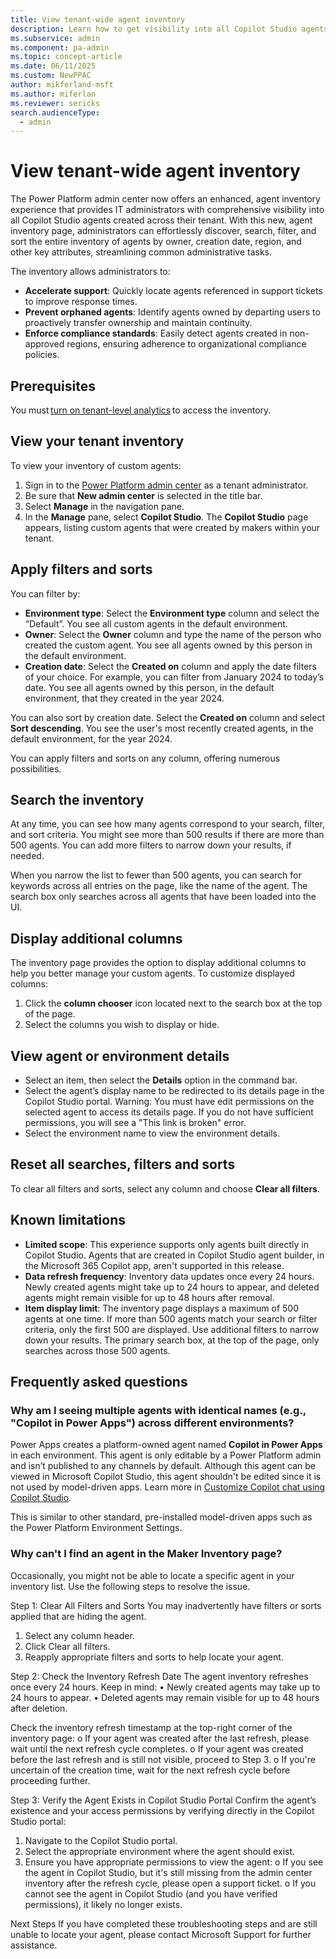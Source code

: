 ```yaml
---
title: View tenant-wide agent inventory
description: Learn how to get visibility into all Copilot Studio agents created across your tenant.
ms.subservice: admin
ms.component: pa-admin
ms.topic: concept-article
ms.date: 06/11/2025
ms.custom: NewPPAC
author: mikferland-msft
ms.author: miferlan
ms.reviewer: sericks
search.audienceType: 
  - admin
---
```


# View tenant-wide agent inventory

The Power Platform admin center now offers an enhanced, agent inventory experience that provides IT administrators with comprehensive visibility into all Copilot Studio agents created across their tenant. With this new, agent inventory page, administrators can effortlessly discover, search, filter, and sort the entire inventory of agents by owner, creation date, region, and other key attributes, streamlining common administrative tasks.

The inventory allows administrators to:

- **Accelerate support**: Quickly locate agents referenced in support tickets to improve response times.
- **Prevent orphaned agents**: Identify agents owned by departing users to proactively transfer ownership and maintain continuity.
- **Enforce compliance standards**: Easily detect agents created in non-approved regions, ensuring adherence to organizational compliance policies.

## Prerequisites 
You must [turn on tenant-level analytics](tenant-level-analytics.md) to access the inventory.

## View your tenant inventory
To view your inventory of custom agents:

1.	Sign in to the [Power Platform admin center](https://admin.powerplatform.microsoft.com) as a tenant administrator.
1.	Be sure that **New admin center** is selected in the title bar.
1.	Select **Manage** in the navigation pane.
1.	In the **Manage** pane, select **Copilot Studio**. The **Copilot Studio** page appears, listing custom agents that were created by makers within your tenant.

## Apply filters and sorts
You can filter by:

- **Environment type**: Select the **Environment type** column and select the “Default”. You see all custom agents in the default environment.
- **Owner**: Select the **Owner** column and type the name of the person who created the custom agent. You see all agents owned by this person in the default environment.
- **Creation date**: Select the **Created on** column and apply the date filters of your choice. For example, you can filter from January 2024 to today’s date. You see all agents owned by this person, in the default environment, that they created in the year 2024.
  
You can also sort by creation date. Select the **Created on** column and select **Sort descending**. You see the user's most recently created agents, in the default environment, for the year 2024.

You can apply filters and sorts on any column, offering numerous possibilities.

## Search the inventory
At any time, you can see how many agents correspond to your search, filter, and sort criteria. You might see more than 500 results if there are more than 500 agents. You can add more filters to narrow down your results, if needed.

When you narrow the list to fewer than 500 agents, you can search for keywords across all entries on the page, like the name of the agent. The search box only searches across all agents that have been loaded into the UI.

## Display additional columns
 The inventory page provides the option to display additional columns to help you better manage your custom agents. To customize displayed columns:
 
1.	Click the **column chooser** icon located next to the search box at the top of the page.
1.	Select the columns you wish to display or hide.

## View agent or environment details
- Select an item, then select the **Details** option in the command bar.
- Select the agent’s display name to be redirected to its details page in the Copilot Studio portal. Warning: You must have edit permissions on the selected agent to access its details page. If you do not have sufficient permissions, you will see a "This link is broken" error.
- Select the environment name to view the environment details.

## Reset all searches, filters and sorts
To clear all filters and sorts, select any column and choose **Clear all filters**.

## Known limitations
- **Limited scope**: This experience supports only agents built directly in Copilot Studio. Agents that are created in Copilot Studio agent builder, in the Microsoft 365 Copilot app, aren't supported in this release.
- **Data refresh frequency**: Inventory data updates once every 24 hours. Newly created agents might take up to 24 hours to appear, and deleted agents might remain visible for up to 48 hours after removal.
- **Item display limit**: The inventory page displays a maximum of 500 agents at one time. If more than 500 agents match your search or filter criteria, only the first 500 are displayed. Use additional filters to narrow down your results. The primary search box, at the top of the page, only searches across those 500 agents.

## Frequently asked questions

### Why am I seeing multiple agents with identical names (e.g., "Copilot in Power Apps") across different environments?
Power Apps creates a platform-owned agent named **Copilot in Power Apps** in each environment. This agent is only editable by a Power Platform admin and isn’t published to any channels by default. Although this agent can be viewed in Microsoft Copilot Studio, this agent shouldn't be edited since it is not used by model-driven apps. Learn more in [Customize Copilot chat using Copilot Studio](/power-apps/maker/model-driven-apps/customize-copilot-chat).

This is similar to other standard, pre-installed model-driven apps such as the Power Platform Environment Settings.

### Why can't I find an agent in the Maker Inventory page?
Occasionally, you might not be able to locate a specific agent in your inventory list. Use the following steps to resolve the issue.

Step 1: Clear All Filters and Sorts
You may inadvertently have filters or sorts applied that are hiding the agent.
1.	Select any column header.
2.	Click Clear all filters.
3.	Reapply appropriate filters and sorts to help locate your agent.

Step 2: Check the Inventory Refresh Date
The agent inventory refreshes once every 24 hours. Keep in mind:
•	Newly created agents may take up to 24 hours to appear.
•	Deleted agents may remain visible for up to 48 hours after deletion.

Check the inventory refresh timestamp at the top-right corner of the inventory page:
o	If your agent was created after the last refresh, please wait until the next refresh cycle completes.
o	If your agent was created before the last refresh and is still not visible, proceed to Step 3.
o	If you're uncertain of the creation time, wait for the next refresh cycle before proceeding further.

Step 3: Verify the Agent Exists in Copilot Studio Portal
Confirm the agent’s existence and your access permissions by verifying directly in the Copilot Studio portal:
1.	Navigate to the Copilot Studio portal.
2.	Select the appropriate environment where the agent should exist.
3.	Ensure you have appropriate permissions to view the agent:
o	If you see the agent in Copilot Studio, but it's still missing from the admin center inventory after the refresh cycle, please open a support ticket.
o	If you cannot see the agent in Copilot Studio (and you have verified permissions), it likely no longer exists.

Next Steps
If you have completed these troubleshooting steps and are still unable to locate your agent, please contact Microsoft Support for further assistance.











